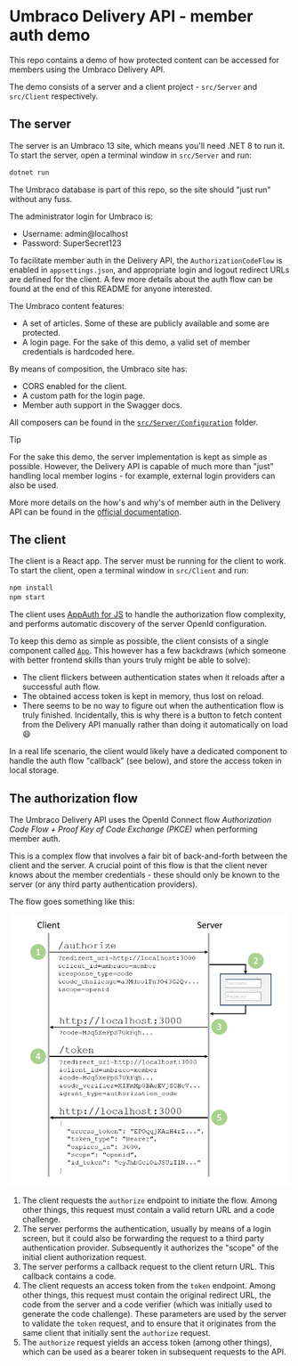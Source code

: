 # Umbraco Delivery API - member auth demo

This repo contains a demo of how protected content can be accessed for members using the Umbraco Delivery API.

The demo consists of a server and a client project - `src/Server` and `src/Client` respectively.

## The server

The server is an Umbraco 13 site, which means you'll need .NET 8 to run it. To start the server, open a terminal window in `src/Server` and run:

```bash
dotnet run
```

The Umbraco database is part of this repo, so the site should "just run" without any fuss.

The administrator login for Umbraco is:

- Username: admin@localhost
- Password: SuperSecret123

To facilitate member auth in the Delivery API, the `AuthorizationCodeFlow` is enabled in `appsettings.json`, and appropriate login and logout redirect URLs are defined for the client. A few more details about the auth flow can be found at the end of this README for anyone interested.

The Umbraco content features:
- A set of articles. Some of these are publicly available and some are protected.
- A login page. For the sake of this demo, a valid set of member credentials is hardcoded here.

By means of composition, the Umbraco site has:
- CORS enabled for the client.
- A custom path for the login page.
- Member auth support in the Swagger docs.

All composers can be found in the [`src/Server/Configuration`](/src/Server/Configuration) folder.

> [!TIP]
> For the sake this demo, the server implementation is kept as simple as possible. However, the Delivery API is capable of much more than "just" handling local member logins - for example, external login providers can also be used.
>
> More more details on the how's and why's of member auth in the Delivery API can be found in the [official documentation](https://docs.umbraco.com/umbraco-cms/reference/content-delivery-api/protected-content-in-the-delivery-api).

## The client

The client is a React app. The server must be running for the client to work. To start the client, open a terminal window in `src/Client` and run:

```bash
npm install
npm start
```

The client uses [AppAuth for JS](https://github.com/openid/AppAuth-JS) to handle the authorization flow complexity, and performs automatic discovery of the server OpenId configuration.

To keep this demo as simple as possible, the client consists of a single component called [`App`](/src/Client/src/App.js). This however has a few backdraws (which someone with better frontend skills than yours truly might be able to solve):
- The client flickers between authentication states when it reloads after a successful auth flow.
- The obtained access token is kept in memory, thus lost on reload.
- There seems to be no way to figure out when the authentication flow is truly finished. Incidentally, this is why there is a button to fetch content from the Delivery API manually rather than doing it automatically on load :smile:

In a real life scenario, the client would likely have a dedicated component to handle the auth flow "callback" (see below), and store the access token in local storage.

## The authorization flow

The Umbraco Delivery API uses the OpenId Connect flow _Authorization Code Flow + Proof Key of Code Exchange (PKCE)_ when performing member auth.

This is a complex flow that involves a fair bit of back-and-forth between the client and the server. A crucial point of this flow is that the client never knows about the member credentials - these should only be known to the server (or any third party authentication providers).

The flow goes something like this:

![Illustration of Authorization Code Flow + Proof Key of Code Exchange](/docs/auth-flow.png)

1. The client requests the `authorize` endpoint to initiate the flow. Among other things, this request must contain a valid return URL and a code challenge.
2. The server performs the authentication, usually by means of a login screen, but it could also be forwarding the request to a third party authentication provider. Subsequently it authorizes the "scope" of the initial client authorization request.
3. The server performs a callback request to the client return URL. This callback contains a code.
4. The client requests an access token from the `token` endpoint. Among other things, this request must contain the original redirect URL, the code from the server and a code verifier (which was initially used to generate the code challenge). These parameters are used by the server to validate the `token` request, and to ensure that it originates from the same client that initially sent the `authorize` request.
5. The `authorize` request yields an access token (among other things), which can be used as a bearer token in subsequent requests to the API.
